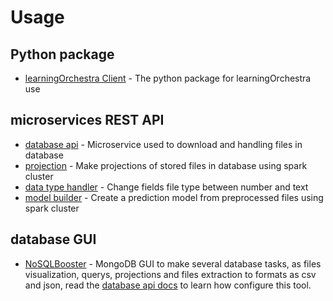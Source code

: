 # Usage
## Python package
* [learningOrchestra Client](learningOrchestra/learning_orchestra_client_package) - The python package for learningOrchestra use

## microservices REST API
* [database api](learningOrchestra/database_api) - Microservice used to download and handling files in database
* [projection](learningOrchestra/projection) - Make projections of stored files in database using spark cluster
* [data type handler](learningOrchestra/data_type_handler) - Change fields file type between number and text
* [model builder](learningOrchestra/model_builder) - Create a prediction model from preprocessed files using spark cluster

## database GUI
* [NoSQLBooster](https://nosqlbooster.com) - MongoDB GUI to make several database tasks, as files visualization, querys, projections and files extraction to formats as csv and json, read the [database api docs](learningOrchestra/database_api) to learn how configure this tool.
